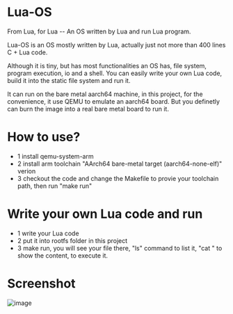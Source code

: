 # Lua-OS
From Lua, for Lua -- An OS written by Lua and run Lua program.

Lua-OS is an OS mostly written by Lua, actually just not more than 400 lines C + Lua code.

Although it is tiny, but has most functionalities an OS has, file system, program execution, io and a shell. You can easily write your own Lua code, build it into the static file system and run it.

It can run on the bare metal aarch64 machine, in this project, for the convenience, it use QEMU to emulate an aarch64 board. But you definetly can burn the image into a real bare metal board to run it.

# How to use?

* 1 install qemu-system-arm
* 2 install arm toolchain "AArch64 bare-metal target (aarch64-none-elf)" verion
* 3 checkout the code and change the Makefile to provie your toolchain path, then run "make run"

# Write your own Lua code and run
* 1 write your Lua code
* 2 put it into rootfs folder in this project
* 3 make run, you will see your file there, "ls" command to list it, "cat <file name>" to show the content, <file name> to execute it.
# Screenshot
![image](https://github.com/user-attachments/assets/6201c8b6-d035-4fa7-818a-5b7bb91f3f65)

